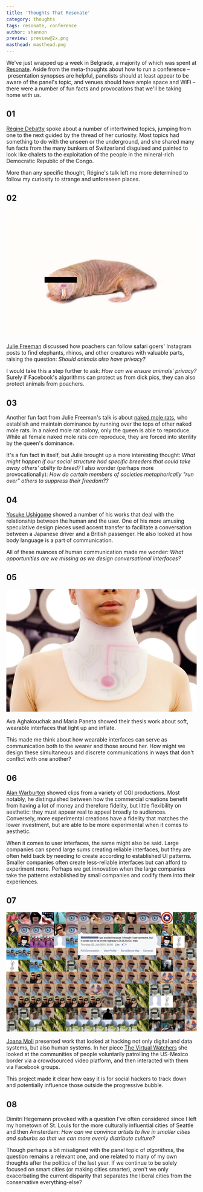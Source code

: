 ```yaml
---
title: 'Thoughts That Resonate'
category: thoughts
tags: resonate, conference
author: shannon
preview: preview@2x.png
masthead: masthead.png
---
```


We've just wrapped up a week in Belgrade, a majority of which was spent at [Resonate](http://resonate.io/2017/). Aside from the meta-thoughts about how to run a conference – presentation synopses are helpful, panelists should at least appear to be aware of the panel's topic, and venues should have ample space and WiFi – there were a number of fun facts and provocations that we'll be taking home with us.

## 01

[Régine Debatty](http://we-make-money-not-art.com/about/) spoke about a number of intertwined topics, jumping from one to the next guided by the thread of her curiosity. Most topics had something to do with the unseen or the underground, and she shared many fun facts from the many bunkers of Switzerland disguised and painted to look like chalets to the exploitation of the people in the mineral-rich Democratic Republic of the Congo.

More than any specific thought, Régine's talk left me more determined to follow my curiosity to strange and unforeseen places.

## 02

![Julie](04-24-resonate/Julie.jpg)

[Julie Freeman](http://www.translatingnature.org) discussed how poachers can follow safari goers' Instagram posts to find elephants, rhinos, and other creatures with valuable parts, raising the question: _Should animals also have privacy?_

I would take this a step further to ask: _How can we ensure animals' privacy?_ Surely if Facebook's algorithms can protect us from dick pics, they can also protect animals from poachers.

## 03

Another fun fact from Julie Freeman's talk is about [naked mole rats](http://rat.systems/colony/), who establish and maintain dominance by running over the tops of other naked mole rats. In a naked mole rat colony, only the queen is able to reproduce. While all female naked mole rats _can_ reproduce, they are forced into sterility by the queen's dominance.

It's a fun fact in itself, but Julie brought up a more interesting thought: _What might happen if our social structure had specific breeders that could take away others' ability to breed?_ I also wonder (perhaps more provocationally): _How do certain members of societies metaphorically "run over" others to suppress their freedom??_


## 04

[Yosuke Ushigome](http://www.yosukeushigo.me) showed a number of his works that deal with the relationship between the human and the user. One of his more amusing speculative design pieces used accent transfer to facilitate a conversation between a Japanese driver and a British passenger. He also looked at how body language is a part of communication.

All of these nuances of human communication made me wonder: _What opportunities are we missing as we design conversational interfaces?_

## 05

![Ava and Maria](04-24-resonate/AvaAndMaria.jpg)

Ava Aghakouchak and Maria Paneta showed their thesis work about soft, wearable interfaces that light up and inflate.

This made me think about how wearable interfaces can serve as communication both to the wearer and those around her. How might we design these simultaneous and discrete communications in ways that don't conflict with one another?

## 06

[Alan Warburton](http://alanwarburton.co.uk) showed clips from a variety of CGI productions. Most notably, he distinguished between how the commercial creations benefit from having a lot of money and therefore fidelity, but little flexibility on aesthetic: they must appear real to appeal broadly to audiences. Conversely, more experimental creations have a fidelity that matches the lower investment, but are able to be more experimental when it comes to aesthetic.

When it comes to user interfaces, the same might also be said. Large companies can spend large sums creating reliable interfaces, but they are often held back by needing to create according to established UI patterns. Smaller companies often create less-reliable interfaces but can afford to experiment more. Perhaps we get innovation when the large companies take the patterns established by small companies and codify them into their experiences.

## 07

![Joana](04-24-resonate/Joana.png)

[Joana Moll](http://www.janavirgin.com) presented work that looked at hacking not only digital and data systems, but also human systems. In her piece [The Virtual Watchers](http://www.virtualwatchers.de/) she looked at the communities of people voluntarily patrolling the US-Mexico border via a crowdsourced video platform, and then interacted with them via Facebook groups.

This project made it clear how easy it is for social hackers to track down and potentially influence those outside the progressive bubble.

## 08

Dimitri Hegemann provoked with a question I've often considered since I left my hometown of St. Louis for the more culturally influential cities of Seattle and then Amsterdam: _How can we convince artists to live in smaller cities and suburbs so that we can more evenly distribute culture?_

Though perhaps a bit misaligned with the panel topic of _algorithms_, the question remains a relevant one, and one related to many of my own thoughts after the politics of the last year. If we continue to be solely focused on smart cities (or making cities smarter), aren't we only exacerbating the current disparity that separates the liberal cities from the conservative everything-else?
